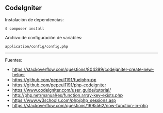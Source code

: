 ## CodeIgniter

Instalación de dependencias:

    $ composer install

Archivo de configuración de variables:

    application/config/config.php

---

Fuentes:

+ https://stackoverflow.com/questions/804399/codeigniter-create-new-helper
+ https://github.com/pepeul1191/fuelphp-pp
+ https://github.com/pepeul1191/php-codeigniter
+ https://www.codeigniter.com/user_guide/tutorial/
+ http://php.net/manual/es/function.array-key-exists.php
+ https://www.w3schools.com/php/php_sessions.asp
+ https://stackoverflow.com/questions/1995562/now-function-in-php